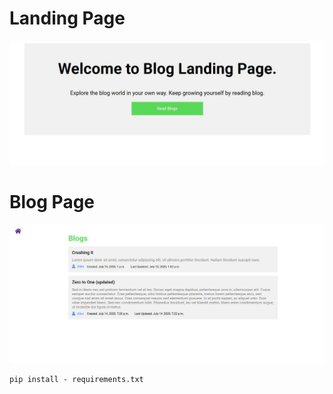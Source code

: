 <h1>Landing Page</h1>
<img src='./readme_img/landing.jpg'>

<h1>Blog Page </h1>
<img src='./readme_img/blog.jpg'>

```
pip install - requirements.txt

```